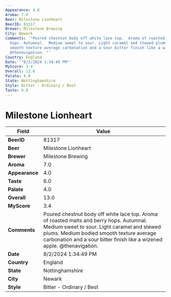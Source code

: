```yaml
---
Appearance: 4.0
Aroma: 7.0
Beer: Milestone Lionheart
BeerID: 81317
Brewer: Milestone Brewing
City: Newark
Comments: '"Poured chestnut body off white lace top.  Aroma of roasted malts and berry
  hops. Autumnal.  Medium sweet to sour. Light caramel and stewed plums.  Medium bodied
  smooth texture average carbonation and a sour bitter finish like a wizened apple.
  @thenavigation. "'
Country: England
Date: '"8/2/2024 1:34:49 PM"'
MyScore: 3.4
Overall: 13.0
Palate: 4.0
State: Nottinghamshire
Style: Bitter - Ordinary / Best
Taste: 6.0
---
```


# Milestone Lionheart

| Field         | Value |
|---------------|-------|
| **BeerID** | 81317 |
| **Beer** | Milestone Lionheart |
| **Brewer** | Milestone Brewing |
| **Aroma** | 7.0 |
| **Appearance** | 4.0 |
| **Taste** | 6.0 |
| **Palate** | 4.0 |
| **Overall** | 13.0 |
| **MyScore** | 3.4 |
| **Comments** | Poured chestnut body off white lace top.  Aroma of roasted malts and berry hops. Autumnal.  Medium sweet to sour. Light caramel and stewed plums.  Medium bodied smooth texture average carbonation and a sour bitter finish like a wizened apple. @thenavigation.  |
| **Date** | 8/2/2024 1:34:49 PM |
| **Country** | England |
| **State** | Nottinghamshire |
| **City** | Newark |
| **Style** | Bitter - Ordinary / Best |
